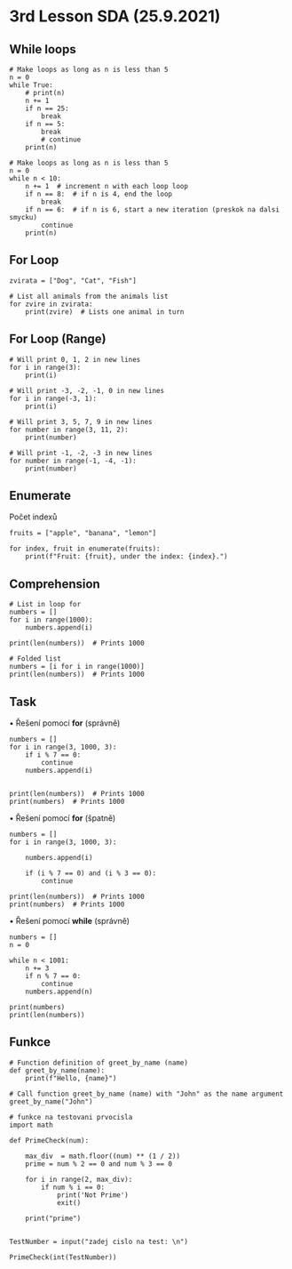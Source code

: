 # 3rd Lesson SDA (25.9.2021)

## While loops

```Py
# Make loops as long as n is less than 5
n = 0
while True:
    # print(n)
    n += 1
    if n == 25:
        break
    if n == 5:
        break
        # continue
    print(n)
```

```Py
# Make loops as long as n is less than 5
n = 0
while n < 10:
    n += 1  # increment n with each loop loop
    if n == 8:  # if n is 4, end the loop
        break
    if n == 6:  # if n is 6, start a new iteration (preskok na dalsi smycku)
        continue
    print(n)
```

## For Loop

```Py
zvirata = ["Dog", "Cat", "Fish"]

# List all animals from the animals list
for zvire in zvirata:
    print(zvire)  # Lists one animal in turn
```

## For Loop (Range)

```Py
# Will print 0, 1, 2 in new lines
for i in range(3):
    print(i)
```

```Py
# Will print -3, -2, -1, 0 in new lines
for i in range(-3, 1):
    print(i)
```

```Py
# Will print 3, 5, 7, 9 in new lines
for number in range(3, 11, 2):
    print(number)
```

```Py
# Will print -1, -2, -3 in new lines
for number in range(-1, -4, -1):
    print(number)
```

## Enumerate

Počet indexů

```Py
fruits = ["apple", "banana", "lemon"]

for index, fruit in enumerate(fruits):
    print(f"Fruit: {fruit}, under the index: {index}.")
```

## Comprehension

```Py
# List in loop for
numbers = []
for i in range(1000):
    numbers.append(i)

print(len(numbers))  # Prints 1000

# Folded list
numbers = [i for i in range(1000)]
print(len(numbers))  # Prints 1000
```

## Task

• Řešení pomocí **for** (správně)
```Py
numbers = []
for i in range(3, 1000, 3):
    if i % 7 == 0:
        continue
    numbers.append(i)


print(len(numbers))  # Prints 1000
print(numbers)  # Prints 1000

```


• Řešení pomocí **for** (špatně)
```Py
numbers = []
for i in range(3, 1000, 3):

    numbers.append(i)

    if (i % 7 == 0) and (i % 3 == 0):
        continue

print(len(numbers))  # Prints 1000
print(numbers)  # Prints 1000
```

• Řešení pomocí **while** (správně)
```Py
numbers = []
n = 0

while n < 1001:
    n += 3
    if n % 7 == 0:
        continue
    numbers.append(n)

print(numbers)
print(len(numbers))
```

## Funkce

```Py
# Function definition of greet_by_name (name)
def greet_by_name(name):
    print(f"Hello, {name}")

# Call function greet_by_name (name) with "John" as the name argument
greet_by_name("John")
```

```Py
# funkce na testovani prvocisla
import math

def PrimeCheck(num):

    max_div  = math.floor((num) ** (1 / 2))
    prime = num % 2 == 0 and num % 3 == 0

    for i in range(2, max_div):
        if num % i == 0:
            print('Not Prime')
            exit()

    print("prime")


TestNumber = input("zadej cislo na test: \n")

PrimeCheck(int(TestNumber))
```
